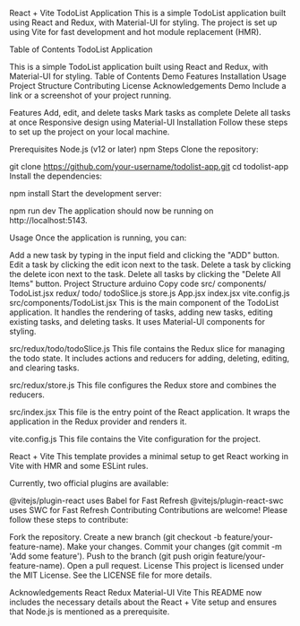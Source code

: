 React + Vite
TodoList Application This is a simple TodoList application built using React and Redux, with Material-UI for styling. The project is set up using Vite for fast development and hot module replacement (HMR).

Table of Contents TodoList Application

This is a simple TodoList application built using React and Redux, with Material-UI for styling. Table of Contents Demo Features Installation Usage Project Structure Contributing License Acknowledgements Demo Include a link or a screenshot of your project running.

Features Add, edit, and delete tasks Mark tasks as complete Delete all tasks at once Responsive design using Material-UI Installation Follow these steps to set up the project on your local machine.

Prerequisites Node.js (v12 or later) npm Steps Clone the repository:

git clone https://github.com/your-username/todolist-app.git cd todolist-app Install the dependencies:

npm install Start the development server:

npm run dev The application should now be running on http://localhost:5143.

Usage Once the application is running, you can:

Add a new task by typing in the input field and clicking the "ADD" button. Edit a task by clicking the edit icon next to the task. Delete a task by clicking the delete icon next to the task. Delete all tasks by clicking the "Delete All Items" button. Project Structure arduino Copy code src/ components/ TodoList.jsx redux/ todo/ todoSlice.js store.js App.jsx index.jsx vite.config.js src/components/TodoList.jsx This is the main component of the TodoList application. It handles the rendering of tasks, adding new tasks, editing existing tasks, and deleting tasks. It uses Material-UI components for styling.

src/redux/todo/todoSlice.js This file contains the Redux slice for managing the todo state. It includes actions and reducers for adding, deleting, editing, and clearing tasks.

src/redux/store.js This file configures the Redux store and combines the reducers.

src/index.jsx This file is the entry point of the React application. It wraps the application in the Redux provider and renders it.

vite.config.js This file contains the Vite configuration for the project.

React + Vite This template provides a minimal setup to get React working in Vite with HMR and some ESLint rules.

Currently, two official plugins are available:

@vitejs/plugin-react uses Babel for Fast Refresh @vitejs/plugin-react-swc uses SWC for Fast Refresh Contributing Contributions are welcome! Please follow these steps to contribute:

Fork the repository. Create a new branch (git checkout -b feature/your-feature-name). Make your changes. Commit your changes (git commit -m 'Add some feature'). Push to the branch (git push origin feature/your-feature-name). Open a pull request. License This project is licensed under the MIT License. See the LICENSE file for more details.

Acknowledgements React Redux Material-UI Vite This README now includes the necessary details about the React + Vite setup and ensures that Node.js is mentioned as a prerequisite.
